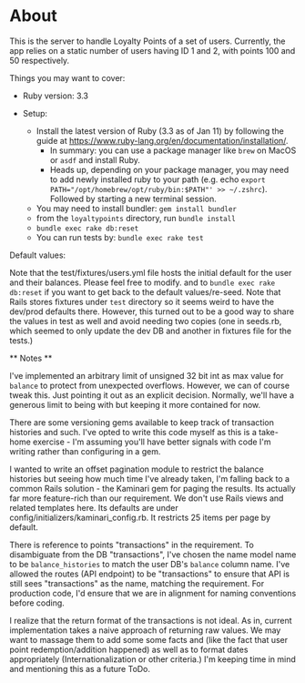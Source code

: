 # About

This is the server to handle Loyalty Points of a set of users.  Currently, the app relies on
a static number of users having ID 1 and 2, with points 100 and 50 respectively.

Things you may want to cover:

* Ruby version: 3.3

* Setup:
  * Install the latest version of Ruby (3.3 as of Jan 11) by following the guide at https://www.ruby-lang.org/en/documentation/installation/.
    * In summary: you can use a package manager like `brew` on MacOS or `asdf` and install Ruby.
    * Heads up, depending on your package manager, you may need to add newly installed ruby to your path
      (e.g. echo `export PATH="/opt/homebrew/opt/ruby/bin:$PATH"' >> ~/.zshrc`).  Followed by starting a new terminal session.
  * You may need to install bundler: `gem install bundler`
  * from the `loyaltypoints` directory, run `bundle install`
  * `bundle exec rake db:reset`
  * You can run tests by: `bundle exec rake test`

Default values:

Note that the test/fixtures/users.yml file hosts the initial default for the user and their balances.  Please feel free to modify.
and to `bundle exec rake db:reset` if you want to get back to the default values/re-seed.  Note that Rails stores
fixtures under `test` directory so it seems weird to have the dev/prod defaults there.  However, this turned out to be a
good way to share the values in test as well and avoid needing two copies (one in seeds.rb, which seemed to only update
the dev DB and another in fixtures file for the tests.)

** Notes **

I've implemented an arbitrary limit of unsigned 32 bit int as max value for `balance` to protect from unexpected
overflows.  However, we can of course tweak this.  Just pointing it out as an explicit decision.  Normally, we'll have
a generous limit to being with but keeping it more contained for now.

There are some versioning gems available to keep track of transaction histories and such.  I've opted to write this
code myself as this is a take-home exercise - I'm assuming you'll have better signals with code I'm writing rather than
configuring in a gem.

I wanted to write an offset pagination module to restrict the balance histories but seeing how much time I've already
taken, I'm falling back to a common Rails solution - the Kaminari gem for paging the results.  Its actually far more
feature-rich than our requirement.  We don't use Rails views and related templates here.
Its defaults are under config/initializers/kaminari_config.rb.  It restricts 25 items per page by default.

There is reference to points "transactions" in the requirement.  To disambiguate from the DB "transactions",
I've chosen the name model name to be `balance_histories` to match the user DB's `balance` column name.  I've allowed
the routes (API endpoint) to be "transactions" to ensure that API is still sees "transactions" as the name, matching
the requirement.  For production code, I'd ensure that we are in alignment for naming conventions before coding.

I realize that the return format of the transactions is not ideal.  As in, current
implementation takes a naive approach of returning raw values.  We may want to massage them to add some some facts and
(like the fact that user point redemption/addition happened) as well as to format dates appropriately
(Internationalization or other criteria.)  I'm keeping time in mind and mentioning this as a future ToDo.
